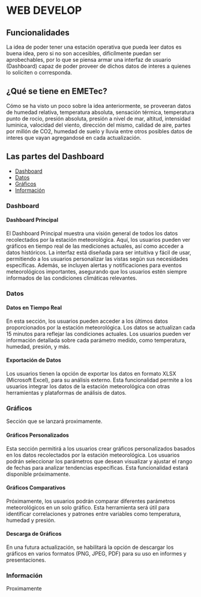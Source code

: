 # WEB DEVELOP


## Funcionalidades
La idea de poder tener una estación operativa que pueda leer datos es buena idea, pero si no son accesibles, dificílmente puedan ser aprobechables, por lo que se piensa armar una interfaz de usuario (Dashboard) capaz de poder proveer de dichos datos de interes a quienes lo soliciten o corresponda.

## ¿Qué se tiene en EMETec?
Cómo se ha visto un poco sobre la idea anteriormente, se proveeran datos de humedad relativa, temperatura absoluta, sensación térmica, temperatura punto de rocio, presión absoluta, presión a nivel de mar, altitud, intensidad luminica, valocidad del viento, dirección del mismo, calidad de aire, partes por millón de CO2, humedad de suelo y lluvia entre otros posibles datos de interes que vayan agregandosé en cada actualización.

## Las partes del Dashboard

  - [Dashboard](#Dashboard)
  - [Datos](#Datos)
  - [Gráficos](#Gráficos)
  - [Información](#Información)
  
 
### Dashboard
#### Dashboard Principal
El Dashboard Principal muestra una visión general de todos los datos recolectados por la estación meteorológica. Aquí, los usuarios pueden ver gráficos en tiempo real de las mediciones actuales, así como acceder a datos históricos. La interfaz está diseñada para ser intuitiva y fácil de usar, permitiendo a los usuarios personalizar las vistas según sus necesidades específicas. Además, se incluyen alertas y notificaciones para eventos meteorológicos importantes, asegurando que los usuarios estén siempre informados de las condiciones climáticas relevantes.


### Datos
#### Datos en Tiempo Real
En esta sección, los usuarios pueden acceder a los últimos datos proporcionados por la estación meteorológica. Los datos se actualizan cada 15 minutos para reflejar las condiciones actuales. Los usuarios pueden ver información detallada sobre cada parámetro medido, como temperatura, humedad, presión, y más.

#### Exportación de Datos
Los usuarios tienen la opción de exportar los datos en formato XLSX (Microsoft Excel), para su análisis externo. Esta funcionalidad permite a los usuarios integrar los datos de la estación meteorológica con otras herramientas y plataformas de análisis de datos.

### Gráficos
Sección que se lanzará proximamente.
#### Gráficos Personalizados
Esta sección permitirá a los usuarios crear gráficos personalizados basados en los datos recolectados por la estación meteorológica. Los usuarios podrán seleccionar los parámetros que desean visualizar y ajustar el rango de fechas para analizar tendencias específicas. Esta funcionalidad estará disponible próximamente.

#### Gráficos Comparativos
Próximamente, los usuarios podrán comparar diferentes parámetros meteorológicos en un solo gráfico. Esta herramienta será útil para identificar correlaciones y patrones entre variables como temperatura, humedad y presión.

#### Descarga de Gráficos
En una futura actualización, se habilitará la opción de descargar los gráficos en varios formatos (PNG, JPEG, PDF) para su uso en informes y presentaciones.


### Información
Proximamente
